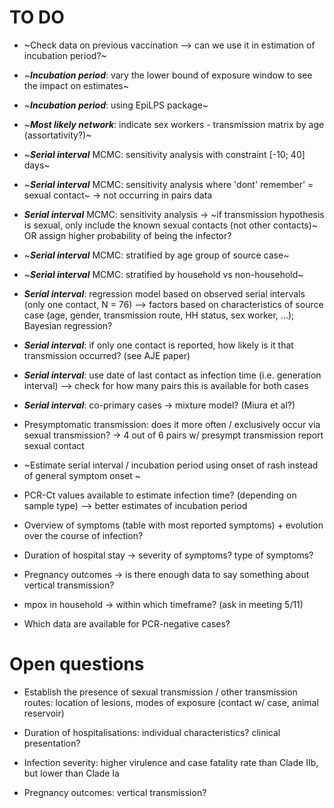 
# TO DO

* ~Check data on previous vaccination --> can we use it in estimation of incubation period?~

* ~***Incubation period***: vary the lower bound of exposure window to see the impact on estimates~

* ~***Incubation period***: using EpiLPS package~

* ~***Most likely network***: indicate sex workers - transmission matrix by age (assortativity?)~

* ~***Serial interval*** MCMC: sensitivity analysis with constraint [-10; 40] days~

* ~***Serial interval*** MCMC: sensitivity analysis where 'dont' remember' = sexual contact~ -> not occurring in pairs data

* ***Serial interval*** MCMC: sensitivity analysis -> ~if transmission hypothesis is sexual, only include the known sexual contacts (not other contacts)~ OR assign higher probability of being the infector?

* ~***Serial interval*** MCMC: stratified by age group of source case~

* ~***Serial interval*** MCMC: stratified by household vs non-household~

* ***Serial interval***: regression model based on observed serial intervals (only one contact, N = 76) --> factors based on characteristics of source case (age, gender, transmission route, HH status, sex worker, ...); Bayesian regression?

* ***Serial interval***: if only one contact is reported, how likely is it that transmission occurred? (see AJE paper)

* ***Serial interval***: use date of last contact as infection time (i.e. generation interval) --> check for how many pairs this is available for both cases

* ***Serial interval***: co-primary cases -> mixture model? (Miura et al?)

* Presymptomatic transmission: does it more often / exclusively occur via sexual transmission? -> 4 out of 6 pairs w/ presympt transmission report sexual contact

* ~Estimate serial interval / incubation period using onset of rash instead of general symptom onset ~

* PCR-Ct values available to estimate infection time? (depending on sample type) --> better estimates of incubation period

* Overview of symptoms (table with most reported symptoms) + evolution over the course of infection?

* Duration of hospital stay -> severity of symptoms? type of symptoms?

* Pregnancy outcomes -> is there enough data to say something about vertical transmission?

* mpox in household -> within which timeframe? (ask in meeting 5/11)

* Which data are available for PCR-negative cases?
 

# Open questions

* Establish the presence of sexual transmission / other transmission routes: location of lesions, modes of exposure (contact w/ case, animal reservoir)

* Duration of hospitalisations: individual characteristics? clinical presentation?

* Infection severity: higher virulence and case fatality rate than Clade IIb, but lower than Clade Ia

* Pregnancy outcomes: vertical transmission?
